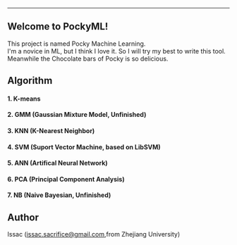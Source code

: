 ----------
Welcome to PockyML!
-----------------

This project is named Pocky Machine Learning.   
I'm a novice in ML, but I think I love it. So I will try my best to write this tool. Meanwhile the Chocolate bars of Pocky is so delicious.


Algorithm 
---------
#### 1. K-means
#### 2. GMM (Gaussian Mixture Model, Unfinished)
#### 3. KNN (K-Nearest Neighbor)
#### 4. SVM (Suport Vector Machine, based on LibSVM)
#### 5. ANN (Artifical Neural Network)
#### 6. PCA (Principal Component Analysis)
#### 7. NB (Naive Bayesian, Unfinished)


Author 
------

Issac (issac.sacrifice@gmail.com,from Zhejiang University)
